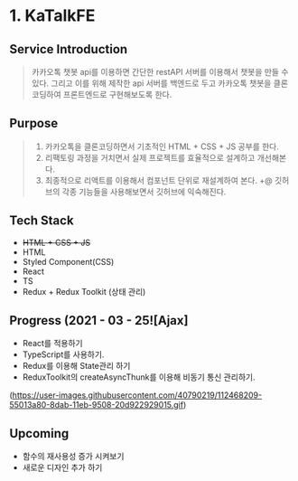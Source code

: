 # 1. KaTalkFE

## Service Introduction

>카카오톡 챗봇 api를 이용하면 간단한 restAPI 서버를 이용해서 챗봇을 만들 수 있다.
>그리고 이를 위해 제작한 api 서버를 백엔드로 두고 카카오톡 챗봇을 클론코딩하여 프론트엔드로 구현해보도록 한다.

## Purpose

> 1. 카카오톡을 클론코딩하면서 기초적인 HTML + CSS + JS 공부를 한다.
> 2. 리팩토링 과정을 거치면서 실제 프로젝트를 효율적으로 설계하고 개선해본다.
> 3. 최종적으로 리액트를 이용해서 컴포넌트 단위로 재설계하여 본다.
> +@ 깃허브의 각종 기능들을 사용해보면서 깃허브에 익숙해진다.


## Tech Stack

- ~~HTML + CSS + JS~~
- HTML
- Styled Component(CSS)
- React
- TS
- Redux + Redux Toolkit (상태 관리)

## Progress (2021 - 03 - 25![Ajax]

- React를 적용하기
- TypeScript를 사용하기.
- Redux를 이용해 State관리 하기
- ReduxToolkit의 createAsyncThunk를 이용해 비동기 통신 관리하기.

(https://user-images.githubusercontent.com/40790219/112468209-55013a80-8dab-11eb-9508-20d922929015.gif)

## Upcoming

- 함수의 재사용성 증가 시켜보기
- 새로운 디자인 추가 하기



